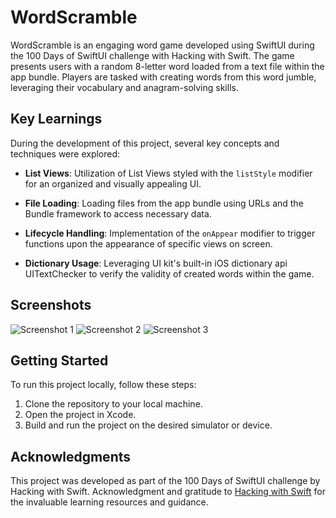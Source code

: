 

# WordScramble

WordScramble is an engaging word game developed using SwiftUI during the 100 Days of SwiftUI challenge with Hacking with Swift. The game presents users with a random 8-letter word loaded from a text file within the app bundle. Players are tasked with creating words from this word jumble, leveraging their vocabulary and anagram-solving skills.

## Key Learnings

During the development of this project, several key concepts and techniques were explored:

- **List Views**: Utilization of List Views styled with the `listStyle` modifier for an organized and visually appealing UI.
  
- **File Loading**: Loading files from the app bundle using URLs and the Bundle framework to access necessary data.
  
- **Lifecycle Handling**: Implementation of the `onAppear` modifier to trigger functions upon the appearance of specific views on screen.
  
- **Dictionary Usage**: Leveraging UI kit's  built-in iOS dictionary api UITextChecker to verify the validity of created words within the game.

## Screenshots

![Screenshot 1](images/img1.png)
![Screenshot 2](images/img2.png)
![Screenshot 3](images/img3.png)

## Getting Started

To run this project locally, follow these steps:

1. Clone the repository to your local machine.
2. Open the project in Xcode.
3. Build and run the project on the desired simulator or device.

## Acknowledgments

This project was developed as part of the 100 Days of SwiftUI challenge by Hacking with Swift. Acknowledgment and gratitude to [Hacking with Swift](https://www.hackingwithswift.com/100/swiftui/31) for the invaluable learning resources and guidance.

